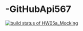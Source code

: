 # -GitHubApi567
[![build status of HW05a_Mocking](https://travis-ci.org/EricLin24/-GitHubApi567.svg?branch=HW05a_Mocking)](https://travis-ci.org/EricLin24/-GitHubApi567)